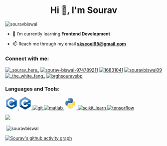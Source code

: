 <h1 align="center">Hi 👋, I'm Sourav</h1>
<p align="left"> <img src="https://komarev.com/ghpvc/?username=souravbiswal&label=Profile%20views&color=0e75b6&style=flat" alt="souravbiswal" /> </p>

<!--- <p align="left"> <a href="https://twitter.com/_sourav_here_" target="blank"><img src="https://img.shields.io/twitter/follow/_sourav_here_?logo=twitter&style=for-the-badge" alt="_sourav_here_" /></a> </p> --->

- 🌱 I’m currently learning **Frontend Development**

- 📫 Reach me through my email **skscool95@gmail.com**

<h3 align="left">Connect with me:</h3>
<p align="left">
<a href="https://twitter.com/_sourav_here_" target="blank"><img align="center" src="https://raw.githubusercontent.com/rahuldkjain/github-profile-readme-generator/master/src/images/icons/Social/twitter.svg" alt="_sourav_here_" height="30" width="40" /></a>
<a href="https://linkedin.com/in/sourav-biswal-974789211" target="blank"><img align="center" src="https://raw.githubusercontent.com/rahuldkjain/github-profile-readme-generator/master/src/images/icons/Social/linked-in-alt.svg" alt="sourav-biswal-974789211" height="30" width="40" /></a>
<a href="https://stackoverflow.com/users/16831041" target="blank"><img align="center" src="https://raw.githubusercontent.com/rahuldkjain/github-profile-readme-generator/master/src/images/icons/Social/stack-overflow.svg" alt="16831041" height="30" width="40" /></a>
<a href="https://kaggle.com/souravbiswal09" target="blank"><img align="center" src="https://raw.githubusercontent.com/rahuldkjain/github-profile-readme-generator/master/src/images/icons/Social/kaggle.svg" alt="souravbiswal09" height="30" width="40" /></a>
<a href="https://instagram.com/_the_white_fang_" target="blank"><img align="center" src="https://raw.githubusercontent.com/rahuldkjain/github-profile-readme-generator/master/src/images/icons/Social/instagram.svg" alt="_the_white_fang_" height="30" width="40" /></a>
<!---<a href="https://www.codechef.com/users/sourav_09" target="blank"><img align="center" src="https://cdn.jsdelivr.net/npm/simple-icons@3.1.0/icons/codechef.svg" alt="sourav_09" height="30" width="40" /></a> --->
<a href="https://www.hackerrank.com/brghsouravsbp" target="blank"><img align="center" src="https://raw.githubusercontent.com/rahuldkjain/github-profile-readme-generator/master/src/images/icons/Social/hackerrank.svg" alt="brghsouravsbp" height="30" width="40" /></a>
</p>

<h3 align="left">Languages and Tools:</h3>
<p align="left"> <a href="https://www.cprogramming.com/" target="_blank"> <img src="https://raw.githubusercontent.com/devicons/devicon/master/icons/c/c-original.svg" alt="c" width="40" height="40"/> </a> <a href="https://www.w3schools.com/cpp/" target="_blank"> <img src="https://raw.githubusercontent.com/devicons/devicon/master/icons/cplusplus/cplusplus-original.svg" alt="cplusplus" width="40" height="40"/> </a> <a href="https://git-scm.com/" target="_blank"> <img src="https://www.vectorlogo.zone/logos/git-scm/git-scm-icon.svg" alt="git" width="40" height="40"/> </a> <a href="https://www.mathworks.com/" target="_blank"> <img src="https://upload.wikimedia.org/wikipedia/commons/2/21/Matlab_Logo.png" alt="matlab" width="40" height="40"/> </a> <a href="https://www.python.org" target="_blank"> <img src="https://raw.githubusercontent.com/devicons/devicon/master/icons/python/python-original.svg" alt="python" width="40" height="40"/> </a> <a href="https://scikit-learn.org/" target="_blank"> <img src="https://upload.wikimedia.org/wikipedia/commons/0/05/Scikit_learn_logo_small.svg" alt="scikit_learn" width="40" height="40"/> </a> <a href="https://www.tensorflow.org" target="_blank"> <img src="https://www.vectorlogo.zone/logos/tensorflow/tensorflow-icon.svg" alt="tensorflow" width="40" height="40"/> </a> </p>

<!---<p><img align="left" src="https://github-readme-stats.vercel.app/api/top-langs?username=souravbiswal&show_icons=true&locale=en&layout=compact&theme=react&hide_border=true&bg_color=0D1117" alt="souravbiswal" /></p> --->

<p><img height="178em" src="https://github-readme-stats-eight-theta.vercel.app/api/top-langs/?username=SouravBiswal&layout=compact&langs_count=8&count_private=true&theme=react&hide_border=true&bg_color=0D1117"/></p>

<p>&nbsp;<img align="center" src="https://github-readme-stats.vercel.app/api?username=souravbiswal&show_icons=true&locale=en&theme=react&hide_border=true&bg_color=0D1117" alt="souravbiswal" /> </p>

<!--- <p><img align="center" src="https://github-readme-streak-stats.herokuapp.com/?user=souravbiswal&" alt="souravbiswal" /></p> --->

[![Sourav's github activity graph](https://activity-graph.herokuapp.com/graph?username=SouravBiswal&theme=react-dark&hide_border=true)](https://github.com/SouravBiswal/github-readme-activity-graph)
<p align="center">
  <a href="https://github.com/SouravBiswal">
    <!-- <img  alt="SouravBiswal's streak" src="https://github-readme-streak-stats.herokuapp.com/?user=SouravBiswal&theme=react&hide_border=true"/>
  </a>
  
